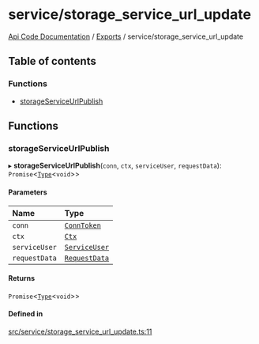# service/storage\_service\_url\_update
 
[Api Code Documentation](../README.md) / [Exports](../modules.md) / service/storage\_service\_url\_update

## Table of contents

### Functions

- [storageServiceUrlPublish](service_storage_service_url_update.md#storageserviceurlpublish)

## Functions

### storageServiceUrlPublish

▸ **storageServiceUrlPublish**(`conn`, `ctx`, `serviceUser`, `requestData`): `Promise`\<[`Type`](result.md#type)\<`void`\>\>

#### Parameters

| Name | Type |
| :------ | :------ |
| `conn` | [`ConnToken`](service_conn.md#conntoken) |
| `ctx` | [`Ctx`](../interfaces/lib_ctx.Ctx.md) |
| `serviceUser` | [`ServiceUser`](../interfaces/service_domain_organization_service_user.ServiceUser.md) |
| `requestData` | [`RequestData`](../interfaces/service_domain_document_storage_service_url_update.RequestData.md) |

#### Returns

`Promise`\<[`Type`](result.md#type)\<`void`\>\>

#### Defined in

[src/service/storage_service_url_update.ts:11](https://github.com/openkfw/TruBudget/blob/648f2bb/api/src/service/storage_service_url_update.ts#L11)
